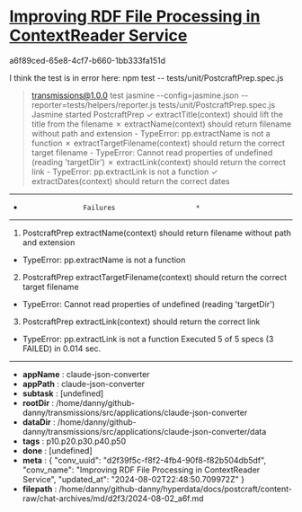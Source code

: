 # [Improving RDF File Processing in ContextReader Service](https://claude.ai/chat/d2f39f5c-f8f2-4fb4-90f8-f82b504db5df)

a6f89ced-65e8-4cf7-b660-1bb333fa151d

I think the test is in error here:
npm test -- tests/unit/PostcraftPrep.spec.js
> transmissions@1.0.0 test
> jasmine --config=jasmine.json --reporter=tests/helpers/reporter.js tests/unit/PostcraftPrep.spec.js
Jasmine started
  PostcraftPrep
    ✓ extractTitle(context) should lift the title from the filename
    ✗ extractName(context) should return filename without path and extension
      - TypeError: pp.extractName is not a function
    ✗ extractTargetFilename(context) should return the correct target filename
      - TypeError: Cannot read properties of undefined (reading 'targetDir')
    ✗ extractLink(context) should return the correct link
      - TypeError: pp.extractLink is not a function
    ✓ extractDates(context) should return the correct dates
**************************************************
*                    Failures                    *
**************************************************
1) PostcraftPrep extractName(context) should return filename without path and extension
  - TypeError: pp.extractName is not a function
2) PostcraftPrep extractTargetFilename(context) should return the correct target filename
  - TypeError: Cannot read properties of undefined (reading 'targetDir')
3) PostcraftPrep extractLink(context) should return the correct link
  - TypeError: pp.extractLink is not a function
Executed 5 of 5 specs (3 FAILED) in 0.014 sec.

---

* **appName** : claude-json-converter
* **appPath** : claude-json-converter
* **subtask** : [undefined]
* **rootDir** : /home/danny/github-danny/transmissions/src/applications/claude-json-converter
* **dataDir** : /home/danny/github-danny/transmissions/src/applications/claude-json-converter/data
* **tags** : p10.p20.p30.p40.p50
* **done** : [undefined]
* **meta** : {
  "conv_uuid": "d2f39f5c-f8f2-4fb4-90f8-f82b504db5df",
  "conv_name": "Improving RDF File Processing in ContextReader Service",
  "updated_at": "2024-08-02T22:48:50.709972Z"
}
* **filepath** : /home/danny/github-danny/hyperdata/docs/postcraft/content-raw/chat-archives/md/d2f3/2024-08-02_a6f.md